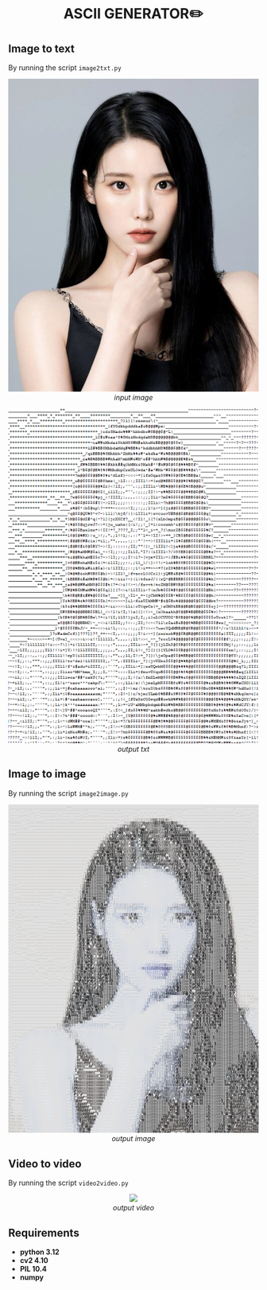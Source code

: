 <p align="center">
 <h1 align="center">ASCII GENERATOR✏️</h1>
</p>

## Image to text
By running the script `image2txt.py`
<p align="center">
  <img src="./data/img_input.jpg" width=600><br/>
  <i>input image</i>
</p>
<p align="center">
  <img src="./data/demo_txt_output.png" width=600><br/>
  <i>output txt</i>
</p>

## Image to image
By running the script `image2image.py`
<p align="center">
  <img src="./data/img_output.jpg" width=600><br/>
  <i>output image</i>
</p>

## Video to video
By running the script `video2video.py`
<p align="center">
  <img src="./data/demo_video_output.gif" width=800><br/>
  <i>output video</i>
</p>

## Requirements
* **python 3.12**
* **cv2 4.10**
* **PIL 10.4** 
* **numpy**
